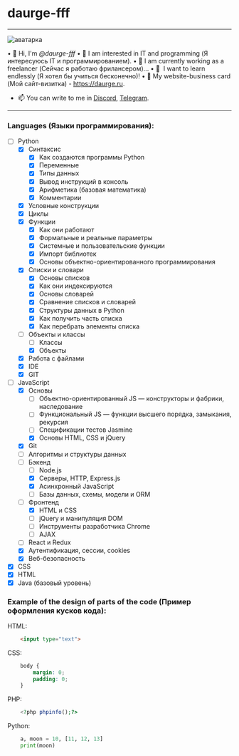 # daurge-fff
____
![аватарка](https://c.radikal.ru/c27/2105/ba/21aeaf3e077e.jpg "daurge-fff")

• 👋 Hi, I'm *@daurge-fff*
• 👀 I am interested in IT and programming (Я интересуюсь IT и программированием).
• 🌱 I am currently working as a freelancer (Сейчас я работаю фрилансером)...
• 💞 ️ I want to learn endlessly (Я хотел бы учиться бесконечно)!
• 🔫 My website-business card (Мой сайт-визитка) - https://daurge.ru.

- 📫 You can write to me in [Discord](https://discord.com/users/daurge_fff#3477), [Telegram](t.me/daurge_fff).
____
### Languages (Языки программирования):
- [ ] Python
    - [X] Синтаксис
      - [X] Как создаются программы Python
      - [X] Переменные
      - [X] Типы данных
      - [X] Вывод инструкций в консоль
      - [X] Арифметика (базовая математика)
      - [X] Комментарии
    - [X] Условные конструкции
    - [X] Циклы
    - [X] Функции
      - [X] Как они работают
      - [X] Формальные и реальные параметры
      - [X] Системные и пользовательские функции
      - [X] Импорт библиотек
      - [X] Основы объектно-ориентированного программирования
    - [X] Списки и словари
      - [X] Основы списков
      - [X] Как они индексируются
      - [X] Основы словарей
      - [X] Сравнение списков и словарей
      - [X] Структуры данных в Python
      - [X] Как получить часть списка
      - [X] Как перебрать элементы списка
    - [ ] Объекты и классы
      - [ ] Классы
      - [X] Объекты
    - [X] Работа с файлами
    - [X] IDE
    - [X] GIT
- [ ] JavaScript
    - [X] Основы
      - [ ] Объектно-ориентированный JS — конструкторы и фабрики, наследование
      - [ ] Функциональный JS — функции высшего порядка, замыкания, рекурсия
      - [ ] Спецификации тестов Jasmine
      - [X] Основы HTML, CSS и jQuery
    - [X] Git
    - [ ] Алгоритмы и структуры данных
    - [ ] Бэкенд
      - [ ] Node.js
      - [X] Серверы, HTTP, Express.js
      - [X] Асинхронный JavaScript
      - [ ] Базы данных, схемы, модели и ORM
    - [ ] Фронтенд
      - [X] HTML и CSS
      - [ ] jQuery и манипуляция DOM
      - [ ] Инструменты разработчика Chrome
      - [ ] AJAX
    - [ ] React и Redux
    - [X] Аутентификация, сессии, cookies
    - [X] Веб-безопасность
- [X] CSS
- [X] HTML
- [X] Java (базовый уровень)
### Example of the design of parts of the code (Пример оформления кусков кода):
HTML:
```html
    <input type="text">
```
CSS:
```css
    body {
        margin: 0;
        padding: 0;
    }
```
PHP:
```php
    <?php phpinfo();?>
```
Python:
```python
    a, moon = 10, [11, 12, 13]
    print(moon)
```
